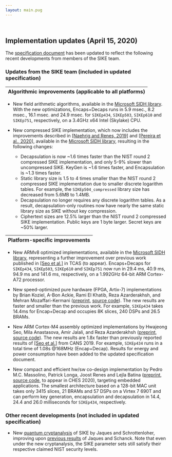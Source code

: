 ```yaml
---
layout: main.pug
---
```


<br>

## Implementation updates (April 15, 2020)

The [specification document](files/SIDH-spec.pdf) has been updated to reflect the following recent developments from members of the SIKE team.

### Updates from the SIKE team (included in updated specification)

| Algorithmic improvements (applicable to all platforms) |
|-|

- New field arithmetic algorithms, available in the [Microsoft SIDH library](https://github.com/Microsoft/PQCrypto-SIDH). With the new optimizations, Encaps+Decaps runs in 5.9 msec., 8.2 msec., 16.1 msec. and 24.9 msec. for `SIKEp434`, `SIKEp503`, `SIKEp610` and `SIKEp751`, respectively, on a 3.4GHz x64 Intel (Skylake) CPU.

- New compressed SIKE implementation, which now includes the improvements described in [\[Naehrig and Renes, 2019\]](https://eprint.iacr.org/2019/499) and [\[Pereira et al., 2020\]](https://eprint.iacr.org/2020/431), available in the [Microsoft SIDH library](https://github.com/microsoft/PQCrypto-SIDH), resulting in the following changes:
  - Decapsulation is now ~1.6 times faster than the NIST round 2 compressed SIKE implementation, and only 5-9% slower than uncompressed SIKE. KeyGen is ~1.6 times faster, and Encapsulation is ~1.3 times faster.
  - Static library size is 1.5 to 4 times smaller than the NIST round 2 compressed SIKE implementation due to smaller discrete logarithm tables. For example, the `SIKEp504_compressed` library size has decreased from 5.6MB to 1.4MB.
  - Decapsulation no longer requires any discrete logarithm tables. As a result, decapsulation-only routines now have nearly the same static library size as SIKE without key compression.
  - Ciphertext sizes are 12.5% larger than the NIST round 2 compressed SIKE implementation. Public keys are 1 byte larger. Secret keys are ~50% larger.

| Platform-specific improvements |
|-|

- New ARMv8 optimized implementations, available in the [Microsoft SIDH library](https://github.com/Microsoft/PQCrypto-SIDH), representing a further improvement over previous work published in [\[Seo et al.\]](https://doi.org/10.1109/TCSI.2020.2979410) in TCAS (to appear). Encaps+Decaps for `SIKEp434`, `SIKEp503`, `SIKEp610` and `SIKEp751` now run in 29.4 ms, 40.9 ms, 94.9 ms and 141.6 ms, respectively, on a 1.992GHz 64-bit ARM Cortex-A72 processor.

- New speed-optimized pure hardware (FPGA, Artix-7) implementations by Brian Koziel, A-Bon Ackie, Rami El Khatib, Reza Azarderakhsh, and Mehran Mozaffari-Kermani ([preprint](https://eprint.iacr.org/2019/711), [source code](https://github.com/kozielbrian/VHDL-SIKE_R2)). The new results are faster and smaller than the previous work. For example, `SIKEp434` takes 14.4ms for Encap+Decap and occupies 8K slices, 240 DSPs and 26.5 BRAMs. 

- New ARM Cortex-M4 assembly optimized implementations by Hwajeong Seo, Mila Anastasova, Amir Jalali, and Reza Azarderakhsh ([preprint](https://eprint.iacr.org/2020/410), [source code](https://github.com/solowal/SIKE_M4)). The new results are 1.8x faster than previously reported results of [\[Seo et al.\]](https://doi.org/10.1109/TCSI.2020.2979410) from CANS 2019. For example, `SIKEp434` runs in a total time of 1.08s @168MHz (Encap+Decap). Results for energy and power consumption have been added to the updated specification document.

- New compact and efficient hw/sw co-design implementation by Pedro M.C. Massolino, Patrick Longa, Joost Renes and Lejla Batina ([preprint](https://eprint.iacr.org/2020/040), [source code](https://github.com/pmassolino/hw-sike), to appear in CHES 2020), targeting embedded applications. The smallest architecture based on a 128-bit MAC unit takes only 3415 slices, 21 BRAMs and 57 DSPs on a Virtex 7 690T and can perform key generation, encapsulation and decapsulation in 14.4, 24.4 and 26.0 milliseconds for `SIKEp434`, respectively.

### Other recent developments (not included in updated specification)

- New [quantum cryptanalysis](https://eprint.iacr.org/2020/424) of SIKE by Jaques and Schrottenloher, improving upon [previous results](https://eprint.iacr.org/2019/103) of Jaques and Schanck. Note that even under the new cryptanalysis, the SIKE parameter sets still satisfy their respective claimed NIST security levels.
